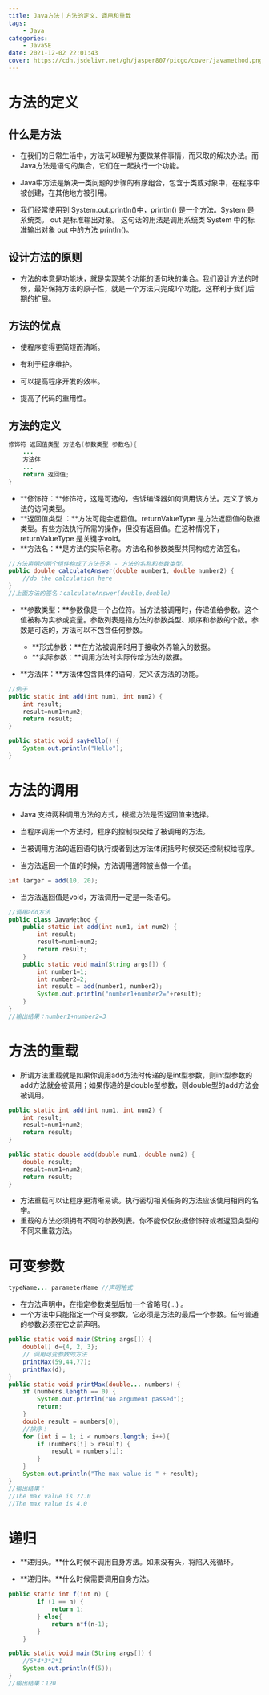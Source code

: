 ```yaml
---
title: Java方法｜方法的定义、调用和重载
tags:
    - Java
categories:
    - JavaSE 
date: 2021-12-02 22:01:43
cover: https://cdn.jsdelivr.net/gh/jasper807/picgo/cover/javamethod.png
---
```

# 方法的定义

## 什么是方法

- 在我们的日常生活中，方法可以理解为要做某件事情，而采取的解决办法。而Java方法是语句的集合，它们在一起执行一个功能。

- Java中方法是解决一类问题的步骤的有序组合，包含于类或对象中，在程序中被创建，在其他地方被引用。
- 我们经常使用到 System.out.println()中，println() 是一个方法。System 是系统类。 out 是标准输出对象。 这句话的用法是调用系统类 System 中的标准输出对象 out 中的方法 println()。

## 设计方法的原则

- 方法的本意是功能块，就是实现某个功能的语句块的集合。我们设计方法的时候，最好保持方法的原子性，就是一个方法只完成1个功能，这样利于我们后期的扩展。

## 方法的优点

- 使程序变得更简短而清晰。

- 有利于程序维护。

- 可以提高程序开发的效率。

- 提高了代码的重用性。

## 方法的定义

```java
修饰符 返回值类型 方法名(参数类型 参数名){
    ...
    方法体
    ...
    return 返回值;
}
```

- **修饰符：**修饰符，这是可选的，告诉编译器如何调用该方法。定义了该方法的访问类型。 
- **返回值类型 ：**方法可能会返回值。returnValueType 是方法返回值的数据类型。有些方法执行所需的操作，但没有返回值。在这种情况下，returnValueType 是关键字void。 
- **方法名：**是方法的实际名称。方法名和参数类型共同构成方法签名。 

```java
//方法声明的两个组件构成了方法签名 - 方法的名称和参数类型。
public double calculateAnswer(double number1, double number2) {
    //do the calculation here
}
//上面方法的签名：calculateAnswer(double,double)
```

- **参数类型：**参数像是一个占位符。当方法被调用时，传递值给参数。这个值被称为实参或变量。参数列表是指方法的参数类型、顺序和参数的个数。参数是可选的，方法可以不包含任何参数。 
  - **形式参数：**在方法被调用时用于接收外界输入的数据。 
  - **实际参数：**调用方法时实际传给方法的数据。

- **方法体：**方法体包含具体的语句，定义该方法的功能。

```java
//例子
public static int add(int num1, int num2) {
    int result;
    result=num1+num2;
    return result;
}

public static void sayHello() {
    System.out.println("Hello");
}
```

# 方法的调用

- Java 支持两种调用方法的方式，根据方法是否返回值来选择。

- 当程序调用一个方法时，程序的控制权交给了被调用的方法。

- 当被调用方法的返回语句执行或者到达方法体闭括号时候交还控制权给程序。

- 当方法返回一个值的时候，方法调用通常被当做一个值。

```java
int larger = add(10, 20);
```

- 当方法返回值是void，方法调用一定是一条语句。

```java
//调用add方法
public class JavaMethod {
    public static int add(int num1, int num2) {
        int result;
        result=num1+num2;
        return result;
    }
    public static void main(String args[]) {
        int number1=1;
        int number2=2;
        int result = add(number1, number2);
        System.out.println("number1+number2="+result);
    }
}
//输出结果：number1+number2=3
```

# 方法的重载

- 所谓方法重载就是如果你调用add方法时传递的是int型参数，则int型参数的add方法就会被调用；如果传递的是double型参数，则double型的add方法会被调用。

```java
public static int add(int num1, int num2) {
    int result;
    result=num1+num2;
    return result;
}

public static double add(double num1, double num2) {
    double result;
    result=num1+num2;
    return result;
}
```

- 方法重载可以让程序更清晰易读。执行密切相关任务的方法应该使用相同的名字。
- 重载的方法必须拥有不同的参数列表。你不能仅仅依据修饰符或者返回类型的不同来重载方法。

# 可变参数

```java
typeName... parameterName //声明格式
```

- 在方法声明中，在指定参数类型后加一个省略号(...) 。
- 一个方法中只能指定一个可变参数，它必须是方法的最后一个参数。任何普通的参数必须在它之前声明。

```java
public static void main(String args[]) {
    double[] d={4, 2, 3};
    // 调用可变参数的方法
    printMax(59,44,77);
    printMax(d);
}
public static void printMax(double... numbers) {
    if (numbers.length == 0) {
        System.out.println("No argument passed");
        return;
    }
    double result = numbers[0];
    //排序！
    for (int i = 1; i < numbers.length; i++){
        if (numbers[i] > result) {
            result = numbers[i];
        }
    }
    System.out.println("The max value is " + result);
}
//输出结果：
//The max value is 77.0
//The max value is 4.0
```

# 递归

- **递归头。**什么时候不调用自身方法。如果没有头，将陷入死循环。

- **递归体。**什么时候需要调用自身方法。

```java
public static int f(int n) {
        if (1 == n) {
            return 1;
        } else{
            return n*f(n-1);
        }
    }

public static void main(String args[]) {
    //5*4*3*2*1
    System.out.println(f(5));
}
//输出结果：120
```

